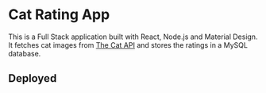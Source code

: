 # Cat Rating App

This is a Full Stack application built with React, Node.js and Material Design. It fetches cat images from [The Cat API](https://thecatapi.com/) and stores the ratings in a MySQL database.

## Deployed
